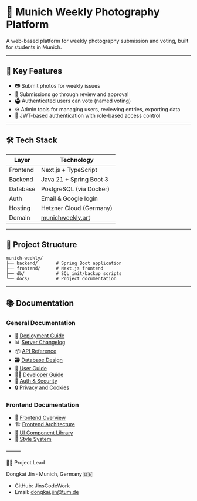 # 📸 Munich Weekly Photography Platform

A web-based platform for weekly photography submission and voting, built for students in Munich.

---

## 🌟 Key Features

- 📷 Submit photos for weekly issues
- 🧾 Submissions go through review and approval
- 🗳️ Authenticated users can vote (named voting)
- ⚙️ Admin tools for managing users, reviewing entries, exporting data
- 🔐 JWT-based authentication with role-based access control

---

## 🛠️ Tech Stack

| Layer     | Technology                |
|----------|----------------------------|
| Frontend | Next.js + TypeScript       |
| Backend  | Java 21 + Spring Boot 3    |
| Database | PostgreSQL (via Docker)    |
| Auth     | Email & Google login       |
| Hosting  | Hetzner Cloud (Germany)    |
| Domain   | [munichweekly.art](https://munichweekly.art) |

---

## 📂 Project Structure

```
munich-weekly/
├── backend/       # Spring Boot application
├── frontend/      # Next.js frontend
├── db/            # SQL init/backup scripts
└── docs/          # Project documentation
```

---

## 📚 Documentation

### General Documentation
- 🧭 [Deployment Guide](./docs/deployment.md)
- 📊 [Server Changelog](./docs/server-changelog.md)
- 📦 [API Reference](./docs/api.md)
- 🗃️ [Database Design](./docs/database.md)
- 👤 [User Guide](./docs/user-guide.md)
- 🧑‍💻 [Developer Guide](./docs/dev-guide.md)
- 🔐 [Auth & Security](./docs/auth.md)
- 🔒 [Privacy and Cookies](./docs/privacy.md)

### Frontend Documentation
- 📱 [Frontend Overview](./docs/frontend-overview.md)
- 🏗️ [Frontend Architecture](./docs/frontend-architecture.md)
- 🧩 [UI Component Library](./docs/ui-components.md)
- 🎨 [Style System](./docs/style-system.md)

⸻

🧑‍💼 Project Lead

Dongkai Jin · Munich, Germany 🇩🇪
- GitHub: JinsCodeWork
- Email: dongkai.jin@tum.de
